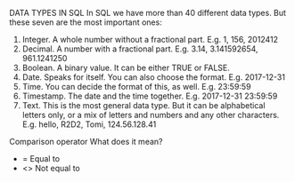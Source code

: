 DATA TYPES IN SQL
In SQL we have more than 40 different data types. But these seven are the most
important ones:
1. Integer. A whole number without a fractional part. E.g. 1, 156, 2012412
2. Decimal. A number with a fractional part. E.g. 3.14, 3.141592654, 961.1241250
3. Boolean. A binary value. It can be either TRUE or FALSE.
4. Date. Speaks for itself. You can also choose the format. E.g. 2017-12-31
5. Time. You can decide the format of this, as well. E.g. 23:59:59
6. Timestamp. The date and the time together. E.g. 2017-12-31 23:59:59
7. Text. This is the most general data type. But it can be alphabetical letters only,
or a mix of letters and numbers and any other characters. E.g. hello, R2D2,
Tomi, 124.56.128.41


Comparison operator What does it mean?
- = Equal to
- <> Not equal to
